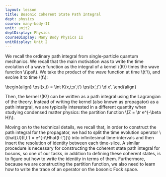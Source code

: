 ```yaml
---
layout: lesson
title: Bosonic Coherent State Path Integral
dept: physics
course: many-body-II
unit: unit2
deptDisplay: Physics
courseDisplay: Many Body Physics II
unitDisplay: Unit 2
---
```


We recall the ordinary path integral from single-particle quantum mechanics. We recall that the main motivation was to write the time evolution of a wave function as the integral of a kernel \\(K\\) times the wave function \\(\psi\\). We take the product of the wave function at time \\(t'\\), and evolve it to time \\(t\\):

$$$$\begin{align}
\psi(x,t) = \int K(x,t;x',t') \psi(x',t') \d x'.
\end{align}$$$$

Then, the kernel \\(K\\) can be written as a path integral using the Lagrangian of the theory. Instead of writing the kernel (also known as propagator) as a path intergral, we are typically interested in a different quantity when studying condensed matter physics: the partition function \\(Z = \tr e^{-\beta H}\\). 

Moving on to the technical details, we recall that, in order to construct the path integral for the propagator, we had to split the time evolution operator \\(\hat{U}(t,t') = e^{-i\Hhat(t-t')}\\) into infinitesimal time-intervals and then insert the resolution of identity between each time-slice. A similar procedure is necessary for constructing the coherent state path integral for bosons, so one of our tasks, in addition to defining these coherent states, is to figure out how to write the identity in terms of them. Furthermore, because we are constructing the partition function, we also need to learn how to write the trace of an operator on the bosonic Fock space. 

